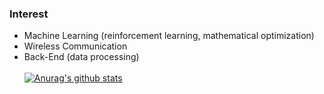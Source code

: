 ### Interest
- Machine Learning (reinforcement learning, mathematical optimization)
- Wireless Communication
- Back-End (data processing)
<br></br>
[![Anurag's github stats](https://github-readme-stats.vercel.app/api?username=sive2045)](https://github.com/anuraghazra/github-readme-stats)
<!--
**sive2045/sive2045** is a ✨ _special_ ✨ repository because its `README.md` (this file) appears on your GitHub profile.

Here are some ideas to get you started:

- 🔭 I’m currently working on ...
- 🌱 I’m currently learning ...
- 👯 I’m looking to collaborate on ...
- 🤔 I’m looking for help with ...
- 💬 Ask me about ...
- 📫 How to reach me: ...
- 😄 Pronouns: ...
- ⚡ Fun fact: ...
-->
